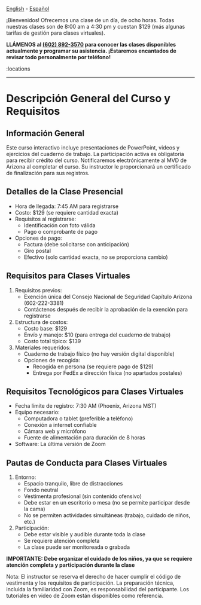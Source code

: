 [English](/) - [Español](/index.es)

¡Bienvenidos! Ofrecemos una clase de un día, de ocho horas. Todas nuestras clases son de 8:00 am a 4:30 pm y cuestan $129 (más algunas tarifas de gestión para clases virtuales).

**LLÁMENOS al <a href="tel:6028923570">(602) 892-3570</a> para conocer las clases disponibles actualmente y programar su asistencia. ¡Estaremos encantados de revisar todo personalmente por teléfono!**

:locations

<hr class="m-5" />

# **Descripción General del Curso y Requisitos**

## **Información General**

Este curso interactivo incluye presentaciones de PowerPoint, videos y ejercicios del cuaderno de trabajo. La participación activa es obligatoria para recibir crédito del curso. Notificaremos electrónicamente al MVD de Arizona al completar el curso. Su instructor le proporcionará un certificado de finalización para sus registros.

## **Detalles de la Clase Presencial**

* Hora de llegada: 7:45 AM para registrarse
* Costo: $129 (se requiere cantidad exacta)
* Requisitos al registrarse:
  * Identificación con foto válida
  * Pago o comprobante de pago
* Opciones de pago:
  * Factura (debe solicitarse con anticipación)
  * Giro postal
  * Efectivo (solo cantidad exacta, no se proporciona cambio)

## **Requisitos para Clases Virtuales**

1. Requisitos previos:
   * Exención única del Consejo Nacional de Seguridad Capítulo Arizona (602-222-3381)
   * Contáctenos después de recibir la aprobación de la exención para registrarse
2. Estructura de costos:
   * Costo base: $129
   * Envío y manejo: $10 (para entrega del cuaderno de trabajo)
   * Costo total típico: $139
3. Materiales requeridos:
   * Cuaderno de trabajo físico (no hay versión digital disponible)
   * Opciones de recogida:
     * Recogida en persona (se requiere pago de $129)
     * Entrega por FedEx a dirección física (no apartados postales)

## **Requisitos Tecnológicos para Clases Virtuales**

* Fecha límite de registro: 7:30 AM (Phoenix, Arizona MST)
* Equipo necesario:
  * Computadora o tablet (preferible a teléfono)
  * Conexión a internet confiable
  * Cámara web y micrófono
  * Fuente de alimentación para duración de 8 horas
* Software: La última versión de Zoom

## **Pautas de Conducta para Clases Virtuales**

1. Entorno:
   * Espacio tranquilo, libre de distracciones
   * Fondo neutral
   * Vestimenta profesional (sin contenido ofensivo)
   * Debe estar en un escritorio o mesa (no se permite participar desde la cama)
   * No se permiten actividades simultáneas (trabajo, cuidado de niños, etc.)
2. Participación:
   * Debe estar visible y audible durante toda la clase
   * Se requiere atención completa
   * La clase puede ser monitoreada o grabada

**IMPORTANTE: Debe organizar el cuidado de los niños, ya que se requiere atención completa y participación durante la clase**

Nota: El instructor se reserva el derecho de hacer cumplir el código de vestimenta y los requisitos de participación. La preparación técnica, incluida la familiaridad con Zoom, es responsabilidad del participante. Los tutoriales en video de Zoom están disponibles como referencia.
